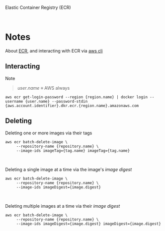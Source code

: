 <br>

Elastic Container Registry (ECR)

<br>

# Notes

About [ECR](https://docs.aws.amazon.com/AmazonECR/latest/userguide/what-is-ecr.html), and interacting with ECR via [aws cli](https://awscli.amazonaws.com/v2/documentation/api/latest/reference/ecr/index.html)


## Interacting

Note

> $user.name$ &equiv; AWS always

```shell
aws ecr get-login-password --region {region.name} | docker login --username {user.name} --password-stdin {aws.account.identifier}.dkr.ecr.{region.name}.amazonaws.com
```


## Deleting

Deleting one or more images via their tags

```shell
aws ecr batch-delete-image \
     --repository-name {repository.name} \
     --image-ids imageTag={tag.name} imageTag={tag.name}
```

<br>

Deleting a single image at a time via the image's _image digest_

```shell
aws ecr batch-delete-image \
     --repository-name {repository.name} \
     --image-ids imageDigest={image.digest}
```

<br>

Deleting multiple images at a time via their _image digest_

```shell
aws ecr batch-delete-image \
     --repository-name {repository.name} \
     --image-ids imageDigest={image.digest} imageDigest={image.digest}
```


<br>
<br>

<br>
<br>

<br>
<br>

<br>
<br>
